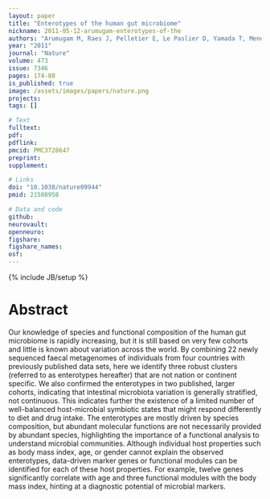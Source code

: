 ```yaml
---
layout: paper
title: "Enterotypes of the human gut microbiome"
nickname: 2011-05-12-arumugam-enterotypes-of-the
authors: "Arumugam M, Raes J, Pelletier E, Le Paslier D, Yamada T, Mende DR, Fernandes GR, Tap J, Bruls T, Batto JM, Bertalan M, Borruel N, Casellas F, Fernandez L, Gautier L, Hansen T, Hattori M, Hayashi T, Kleerebezem M, Kurokawa K, Leclerc M, Levenez F, Manichanh C, Nielsen HB, Nielsen T, Pons N, Poulain J, Qin J, Sicheritz-Ponten T, Tims S, Torrents D, Ugarte E, Zoetendal EG, Wang J, Guarner F, Pedersen O, de Vos WM, Brunak S, Dore J, Antolin M, Artiguenave F, Blottiere HM, Almeida M, Brechot C, Cara C, Chervaux C, Cultrone A, Delorme C, Denariaz G, Dervyn R, Foerstner KU, Friss C, van de Guchte M, Guedon E, Haimet F, Huber W, van Hylckama-Vlieg J, Jamet A, Juste C, Kaci G, Knol J, Lakhdari O, Layec S, Le Roux K, Maguin E, Merieux A, Melo Minardi R, M'rini C, Muller J, Oozeer R, Parkhill J, Renault P, Rescigno M, Sanchez N, Sunagawa S, Torrejon A, Turner K, Vandemeulebrouck G, Varela E, Winogradsky Y, Zeller G, Weissenbach J, Ehrlich SD, Bork P"
year: "2011"
journal: "Nature"
volume: 473
issue: 7346
pages: 174-80
is_published: true
image: /assets/images/papers/nature.png
projects:
tags: []

# Text
fulltext:
pdf:
pdflink:
pmcid: PMC3728647
preprint:
supplement:

# Links
doi: "10.1038/nature09944"
pmid: 21508958

# Data and code
github:
neurovault:
openneuro:
figshare:
figshare_names:
osf:
---
```

{% include JB/setup %}

# Abstract

Our knowledge of species and functional composition of the human gut microbiome is rapidly increasing, but it is still based on very few cohorts and little is known about variation across the world. By combining 22 newly sequenced faecal metagenomes of individuals from four countries with previously published data sets, here we identify three robust clusters (referred to as enterotypes hereafter) that are not nation or continent specific. We also confirmed the enterotypes in two published, larger cohorts, indicating that intestinal microbiota variation is generally stratified, not continuous. This indicates further the existence of a limited number of well-balanced host-microbial symbiotic states that might respond differently to diet and drug intake. The enterotypes are mostly driven by species composition, but abundant molecular functions are not necessarily provided by abundant species, highlighting the importance of a functional analysis to understand microbial communities. Although individual host properties such as body mass index, age, or gender cannot explain the observed enterotypes, data-driven marker genes or functional modules can be identified for each of these host properties. For example, twelve genes significantly correlate with age and three functional modules with the body mass index, hinting at a diagnostic potential of microbial markers.
